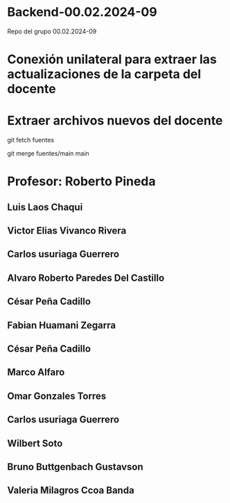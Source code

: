 # Backend-00.02.2024-09
Repo del grupo 00.02.2024-09


# Conexión unilateral para extraer las actualizaciones de la carpeta del docente


# Extraer archivos nuevos del docente
git fetch fuentes

git merge fuentes/main main


# Profesor: Roberto Pineda

## Luis Laos Chaqui 
## Victor Elias Vivanco Rivera
## Carlos usuriaga Guerrero
## Alvaro Roberto Paredes Del Castillo
## César Peña Cadillo
## Fabian Huamani Zegarra
## César Peña Cadillo
## Marco Alfaro
## Omar Gonzales Torres
## Carlos usuriaga Guerrero
## Wilbert Soto
## Bruno Buttgenbach Gustavson
## Valeria Milagros Ccoa Banda
